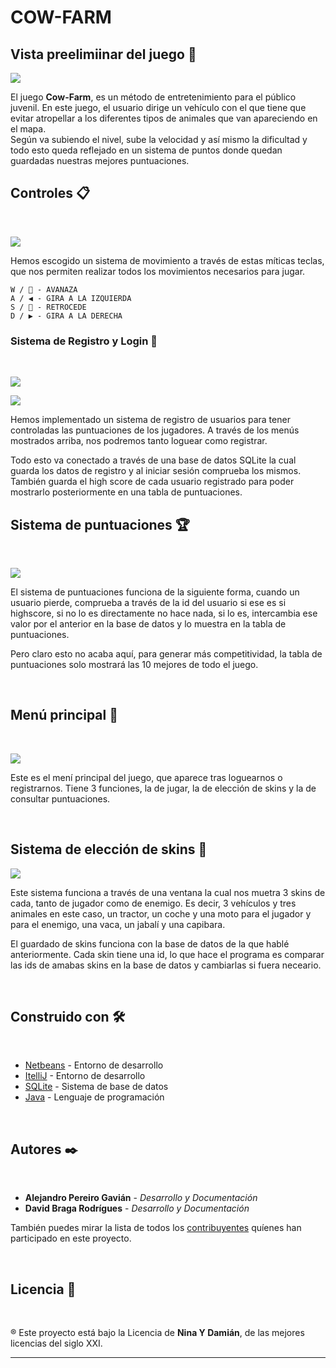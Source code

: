 # COW-FARM

## Vista preelimiinar del juego 👀

![](https://github.com/AlejandroP11/Cow-Farm/tree/master/ImgReadme/previsualizarjuego.PNG)
<br/>

El juego **Cow-Farm**, es un método de entretenimiento para el público juvenil. En este juego, el usuario dirige un vehículo con el que tiene que evitar atropellar a los diferentes tipos de animales que van apareciendo en el mapa.
<br/>
Según va subiendo el nivel, sube la velocidad y así mismo la dificultad y todo esto queda reflejado en un sistema de puntos donde quedan guardadas nuestras mejores puntuaciones.


## Controles 📋
<br/>

![](https://github.com/AlejandroP11/Cow-Farm/tree/master/ImgReadme/controles.PNG)

Hemos escogido un sistema de movimiento a través de estas míticas teclas, que nos permiten realizar todos los movimientos necesarios para jugar.
```
W / 🔼 - AVANAZA
A / ◀️ - GIRA A LA IZQUIERDA
S / 🔽 - RETROCEDE
D / ▶️ - GIRA A LA DERECHA
```

### Sistema de Registro y Login 👥
<br/>

![](https://github.com/AlejandroP11/Cow-Farm/tree/master/ImgReadme/menuregistro.PNG)

![](https://github.com/AlejandroP11/Cow-Farm/tree/master/ImgReadme/menuiniciosesion.PNG)

Hemos implementado un sistema de registro de usuarios para tener controladas las puntuaciones de los jugadores.
A través de los menús mostrados arriba, nos podremos tanto loguear como registrar. 

Todo esto va conectado a través de una base de datos SQLite la cual guarda los datos de registro y al iniciar sesión comprueba los mismos. También guarda el high score de cada usuario registrado para poder mostrarlo posteriormente en una tabla de puntuaciones.





## Sistema de puntuaciones 🏆
<br/>

![](https://github.com/AlejandroP11/Cow-Farm/tree/master/ImgReadme/puntuacion.PNG)

El sistema de puntuaciones funciona de la siguiente forma, cuando un usuario pierde, comprueba a través de la id del usuario si ese es si highscore, si no lo es directamente no hace nada, si lo es, intercambia ese valor por el anterior en la base de datos y lo muestra en la tabla de puntuaciones.

Pero claro esto no acaba aquí, para generar más competitividad, la tabla de puntuaciones solo mostrará las 10 mejores de todo el juego.

<br/>

## Menú principal 📑
<br/>

![](https://github.com/AlejandroP11/Cow-Farm/tree/master/ImgReadme/menuprincipal.PNG)


Este es el mení principal del juego, que aparece tras loguearnos o registrarnos. Tiene 3 funciones, la de jugar, la de elección de skins y la de consultar puntuaciones.

<br/>


## Sistema de elección de skins ️👾
![](https://github.com/AlejandroP11/Cow-Farm/tree/master/ImgReadme/nuevasskins.PNG)


Este sistema funciona a través de una ventana la cual nos muetra 3 skins de cada, tanto de jugador como de enemigo. Es decir, 3 vehículos y tres animales en este caso, un tractor, un coche y una moto para el jugador y para el enemigo, una vaca, un jabalí y una capibara.

El guardado de skins funciona con la base de datos de la que hablé anteriormente. Cada skin tiene una id, lo que hace el programa es comparar las ids de amabas skins en la base de datos y cambiarlas si fuera neceario.

<br/>


## Construido con 🛠️
<br/>

* [Netbeans](https://netbeans.apache.org/) - Entorno de desarrollo
* [ItelliJ](https://www.jetbrains.com/es-es/idea/) - Entorno de desarrollo
* [SQLite](https://www.sqlite.org/index.html) - Sistema de base de datos
* [Java](https://www.java.com/es/download/help/whatis_java.html) - Lenguaje de programación

<br/>

## Autores ✒️
<br/>

* **Alejandro Pereiro Gavián** - *Desarrollo y Documentación* 
* **David Braga Rodrígues** - *Desarrollo y Documentación* 

También puedes mirar la lista de todos los [contribuyentes](https://github.com/AlejandroP11/Cow-Farm/graphs/contributors) quíenes han participado en este proyecto. 

<br/>

## Licencia 📄
<br/>

® Este proyecto está bajo la Licencia de **Nina Y Damián**, de las mejores licencias del siglo XXI.







---

